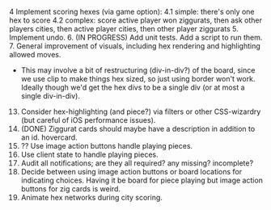 4 Implement scoring hexes (via game option):
4.1  simple: there's only one hex to score
4.2  complex: score active player won ziggurats, then ask other players cities, then active player cities, then other player ziggurats
5. Implement undo.
6. (IN PROGRESS) Add unit tests. Add a script to run them.
7. General improvement of visuals, including hex rendering and highlighting allowed moves.
  * This may involve a bit of restructuring (div-in-div?) of the board, since we use clip to make things hex sized, so just using border won't work. Ideally though we'd get the hex divs to be a single div (or at most a single div-in-div).
13. Consider hex-highlighting (and piece?) via filters or other CSS-wizardry (but careful of iOS performance issues).
14. (DONE) Ziggurat cards should maybe have a description in addition to an id. hovercard.
15. ?? Use image action buttons handle playing pieces.
16. Use client state to handle playing pieces.
19. Audit all notifications; are they all required? any missing? incomplete?
20. Decide between using image action buttons or board locations for indicating choices. Having it be board for piece playing but image action buttons for zig cards is weird.
21. Animate hex networks during city scoring.
